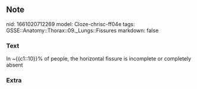 ## Note
nid: 1661020712269
model: Cloze-chrisc-ff04e
tags: GSSE::Anatomy::Thorax::09._Lungs::Fissures
markdown: false

### Text
In ~{{c1::10}}% of people, the horizontal fissure is incomplete or completely absent

### Extra

